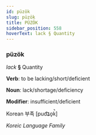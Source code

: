 ```yaml
---
id: püzök
slug: püzök
title: PÜZÖK
sidebar_position: 558
hoverText: lack § Quantity
---
```


### püzök

*lack* **§** Quantity

**Verb**: to be lacking/short/deficient

**Noun**: lack/shortage/deficiency

**Modifier**: insufficient/deficient

Korean 부족 [pud͡ʑo̞k̚]

*Koreic Language Family*